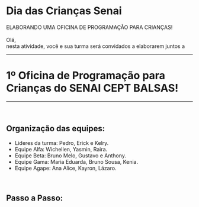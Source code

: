 # Dia das Crianças Senai
ELABORANDO UMA OFICINA DE PROGRAMAÇÃO PARA CRIANÇAS!<br>
<br>
Olá,<br> 
nesta atividade, você e sua turma será convidados a elaborarem juntos a 
<br>
<hr>
<h1>1º Oficina de Programação para Crianças do SENAI CEPT BALSAS!</h1>
<hr>
<br>

<h2> Organização das equipes: </h2>

<ul>
  <li>
Lideres da turma: Pedro, Erick e Kelry.
  </li>

  <li>
Equipe Alfa: Wichellen, Yasmin, Raira.
</li>

<li>
Equipe Beta: Bruno Melo, Gustavo e Anthony. 
</li>

<li>
Equipe Gama: Maria Eduarda, Bruno Sousa, Kenia. 
</li>

<li>
Equipe Agape: Ana Alice, Kayron, Lázaro.
</li>
</ul>


<br>
<h2>Passo a Passo:</h2>
<br>
